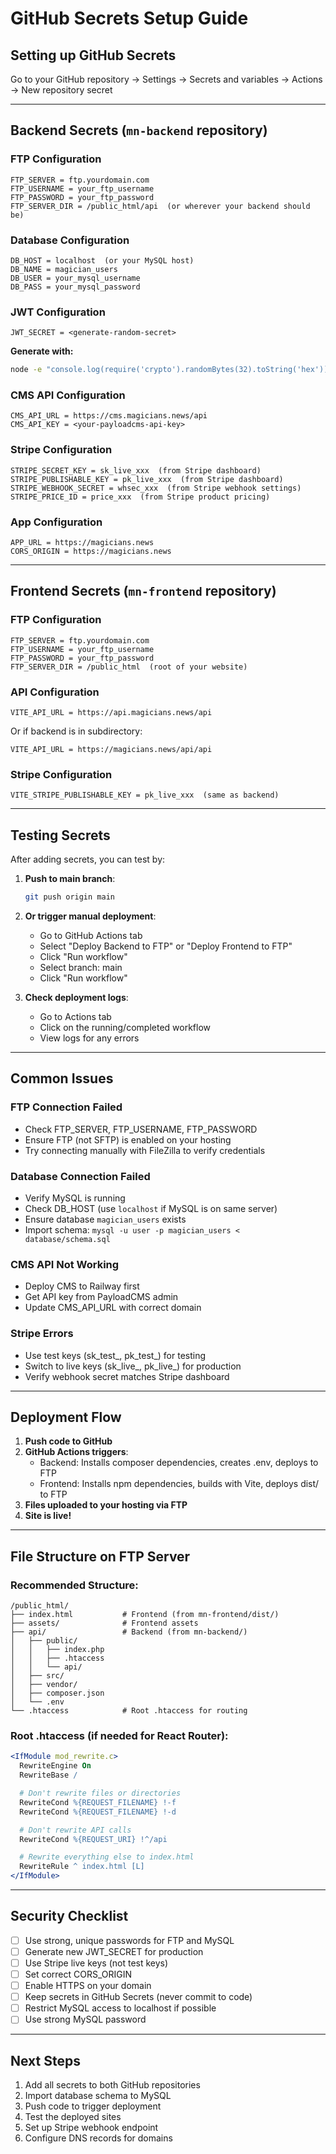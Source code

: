 # GitHub Secrets Setup Guide

## Setting up GitHub Secrets

Go to your GitHub repository → Settings → Secrets and variables → Actions → New repository secret

---

## Backend Secrets (`mn-backend` repository)

### FTP Configuration
```
FTP_SERVER = ftp.yourdomain.com
FTP_USERNAME = your_ftp_username
FTP_PASSWORD = your_ftp_password
FTP_SERVER_DIR = /public_html/api  (or wherever your backend should be)
```

### Database Configuration
```
DB_HOST = localhost  (or your MySQL host)
DB_NAME = magician_users
DB_USER = your_mysql_username
DB_PASS = your_mysql_password
```

### JWT Configuration
```
JWT_SECRET = <generate-random-secret>
```
**Generate with:**
```bash
node -e "console.log(require('crypto').randomBytes(32).toString('hex'))"
```

### CMS API Configuration
```
CMS_API_URL = https://cms.magicians.news/api
CMS_API_KEY = <your-payloadcms-api-key>
```

### Stripe Configuration
```
STRIPE_SECRET_KEY = sk_live_xxx  (from Stripe dashboard)
STRIPE_PUBLISHABLE_KEY = pk_live_xxx  (from Stripe dashboard)
STRIPE_WEBHOOK_SECRET = whsec_xxx  (from Stripe webhook settings)
STRIPE_PRICE_ID = price_xxx  (from Stripe product pricing)
```

### App Configuration
```
APP_URL = https://magicians.news
CORS_ORIGIN = https://magicians.news
```

---

## Frontend Secrets (`mn-frontend` repository)

### FTP Configuration
```
FTP_SERVER = ftp.yourdomain.com
FTP_USERNAME = your_ftp_username
FTP_PASSWORD = your_ftp_password
FTP_SERVER_DIR = /public_html  (root of your website)
```

### API Configuration
```
VITE_API_URL = https://api.magicians.news/api
```
Or if backend is in subdirectory:
```
VITE_API_URL = https://magicians.news/api/api
```

### Stripe Configuration
```
VITE_STRIPE_PUBLISHABLE_KEY = pk_live_xxx  (same as backend)
```

---

## Testing Secrets

After adding secrets, you can test by:

1. **Push to main branch**:
   ```bash
   git push origin main
   ```

2. **Or trigger manual deployment**:
   - Go to GitHub Actions tab
   - Select "Deploy Backend to FTP" or "Deploy Frontend to FTP"
   - Click "Run workflow"
   - Select branch: main
   - Click "Run workflow"

3. **Check deployment logs**:
   - Go to Actions tab
   - Click on the running/completed workflow
   - View logs for any errors

---

## Common Issues

### FTP Connection Failed
- Check FTP_SERVER, FTP_USERNAME, FTP_PASSWORD
- Ensure FTP (not SFTP) is enabled on your hosting
- Try connecting manually with FileZilla to verify credentials

### Database Connection Failed
- Verify MySQL is running
- Check DB_HOST (use `localhost` if MySQL is on same server)
- Ensure database `magician_users` exists
- Import schema: `mysql -u user -p magician_users < database/schema.sql`

### CMS API Not Working
- Deploy CMS to Railway first
- Get API key from PayloadCMS admin
- Update CMS_API_URL with correct domain

### Stripe Errors
- Use test keys (sk_test_, pk_test_) for testing
- Switch to live keys (sk_live_, pk_live_) for production
- Verify webhook secret matches Stripe dashboard

---

## Deployment Flow

1. **Push code to GitHub**
2. **GitHub Actions triggers**:
   - Backend: Installs composer dependencies, creates .env, deploys to FTP
   - Frontend: Installs npm dependencies, builds with Vite, deploys dist/ to FTP
3. **Files uploaded to your hosting via FTP**
4. **Site is live!**

---

## File Structure on FTP Server

### Recommended Structure:
```
/public_html/
├── index.html           # Frontend (from mn-frontend/dist/)
├── assets/              # Frontend assets
├── api/                 # Backend (from mn-backend/)
│   ├── public/
│   │   ├── index.php
│   │   ├── .htaccess
│   │   └── api/
│   ├── src/
│   ├── vendor/
│   ├── composer.json
│   └── .env
└── .htaccess            # Root .htaccess for routing
```

### Root .htaccess (if needed for React Router):
```apache
<IfModule mod_rewrite.c>
  RewriteEngine On
  RewriteBase /

  # Don't rewrite files or directories
  RewriteCond %{REQUEST_FILENAME} !-f
  RewriteCond %{REQUEST_FILENAME} !-d

  # Don't rewrite API calls
  RewriteCond %{REQUEST_URI} !^/api

  # Rewrite everything else to index.html
  RewriteRule ^ index.html [L]
</IfModule>
```

---

## Security Checklist

- [ ] Use strong, unique passwords for FTP and MySQL
- [ ] Generate new JWT_SECRET for production
- [ ] Use Stripe live keys (not test keys)
- [ ] Set correct CORS_ORIGIN
- [ ] Enable HTTPS on your domain
- [ ] Keep secrets in GitHub Secrets (never commit to code)
- [ ] Restrict MySQL access to localhost if possible
- [ ] Use strong MySQL password

---

## Next Steps

1. Add all secrets to both GitHub repositories
2. Import database schema to MySQL
3. Push code to trigger deployment
4. Test the deployed sites
5. Set up Stripe webhook endpoint
6. Configure DNS records for domains

